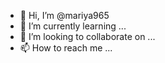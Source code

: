 - 👋 Hi, I’m @mariya965
- 🌱 I’m currently learning ...
- 💞️ I’m looking to collaborate on ...
- 📫 How to reach me ...

<!---
mariya965/mariya965 is a ✨ special ✨ repository because its `README.md` (this file) appears on your GitHub profile.
You can click the Preview link to take a look at your changes.
--->
